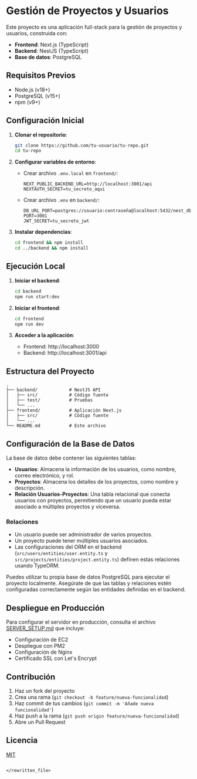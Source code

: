 # Gestión de Proyectos y Usuarios

Este proyecto es una aplicación full-stack para la gestión de proyectos y usuarios, construida con:

- **Frontend**: Next.js (TypeScript)
- **Backend**: NestJS (TypeScript)
- **Base de datos**: PostgreSQL

## Requisitos Previos

- Node.js (v18+)
- PostgreSQL (v15+)
- npm (v9+)

## Configuración Inicial

1. **Clonar el repositorio**:
   ```bash
   git clone https://github.com/tu-usuario/tu-repo.git
   cd tu-repo
   ```

2. **Configurar variables de entorno**:
   - Crear archivo `.env.local` en `frontend/`:
     ```env
     NEXT_PUBLIC_BACKEND_URL=http://localhost:3001/api
     NEXTAUTH_SECRET=tu_secreto_aqui
     ```
   - Crear archivo `.env` en `backend/`:
     ```env
     DB_URL_PORT=postgres://usuario:contraseña@localhost:5432/nest_db
     PORT=3001
     JWT_SECRET=tu_secreto_jwt
     ```

3. **Instalar dependencias**:
   ```bash
   cd frontend && npm install
   cd ../backend && npm install
   ```

## Ejecución Local

1. **Iniciar el backend**:
   ```bash
   cd backend
   npm run start:dev
   ```

2. **Iniciar el frontend**:
   ```bash
   cd frontend
   npm run dev
   ```

3. **Acceder a la aplicación**:
   - Frontend: http://localhost:3000
   - Backend: http://localhost:3001/api

## Estructura del Proyecto

```
.
├── backend/            # NestJS API
│   ├── src/            # Código fuente
│   ├── test/           # Pruebas
│   └── ...            
├── frontend/           # Aplicación Next.js
│   ├── src/            # Código fuente
│   └── ...            
└── README.md           # Este archivo
```

## Configuración de la Base de Datos

La base de datos debe contener las siguientes tablas:

- **Usuarios**: Almacena la información de los usuarios, como nombre, correo electrónico, y rol.
- **Proyectos**: Almacena los detalles de los proyectos, como nombre y descripción.
- **Relación Usuarios-Proyectos**: Una tabla relacional que conecta usuarios con proyectos, permitiendo que un usuario pueda estar asociado a múltiples proyectos y viceversa.

### Relaciones

- Un usuario puede ser administrador de varios proyectos.
- Un proyecto puede tener múltiples usuarios asociados.
- Las configuraciones del ORM en el backend (`src/users/entities/user.entity.ts` y `src/projects/entities/project.entity.ts`) definen estas relaciones usando TypeORM.

Puedes utilizar tu propia base de datos PostgreSQL para ejecutar el proyecto localmente. Asegúrate de que las tablas y relaciones estén configuradas correctamente según las entidades definidas en el backend.

## Despliegue en Producción

Para configurar el servidor en producción, consulta el archivo [SERVER_SETUP.md](backend/SERVER_SETUP.md) que incluye:

- Configuración de EC2
- Despliegue con PM2
- Configuración de Nginx
- Certificado SSL con Let's Encrypt

## Contribución

1. Haz un fork del proyecto
2. Crea una rama (`git checkout -b feature/nueva-funcionalidad`)
3. Haz commit de tus cambios (`git commit -m 'Añade nueva funcionalidad'`)
4. Haz push a la rama (`git push origin feature/nueva-funcionalidad`)
5. Abre un Pull Request

## Licencia

[MIT](LICENSE)
```

</rewritten_file>
